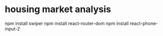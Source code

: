 # housing market analysis
npm install swiper
npm install react-router-dom
npm install react-phone-input-2